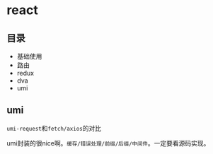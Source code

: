 # react

## 目录

- 基础使用
- 路由
- redux
- dva
- umi

## umi

`umi-request`和`fetch/axios`的对比

umi封装的很nice啊。`缓存/错误处理/前缀/后缀/中间件`。一定要看源码实现。